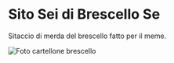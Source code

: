# Sito Sei di Brescello Se

Sitaccio di merda del brescello fatto per il meme.

![Foto cartellone brescello](https://upload.wikimedia.org/wikipedia/commons/thumb/a/ab/I-RE-Brescello1.JPG/1280px-I-RE-Brescello1.JPG)
